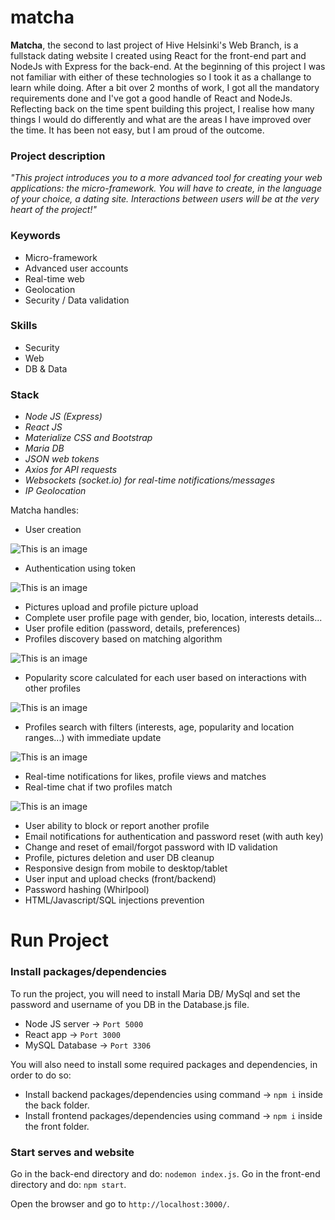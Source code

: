 # matcha

**Matcha**, the second to last project of Hive Helsinki's Web Branch, is a fullstack dating website I created using React for the front-end part and NodeJs with Express for the back-end. At the beginning of this project I was not familiar with either of these technologies so I took it as a challange to learn while doing. After a bit over 2 months of work, I got all the mandatory requirements done and I've got a good handle of React and NodeJs. Reflecting back on the time spent building this project, I realise how many things I would do differently and what are the areas I have improved over the time. It has been not easy, but I am proud of the outcome.

### Project description

_"This project introduces you to a more advanced tool for creating your web applications: the micro-framework. You will have to create, in the language of your choice, a dating site. Interactions between users will be at the very heart of the project!"_

### Keywords

- Micro-framework
- Advanced user accounts
- Real-time web
- Geolocation
- Security / Data validation

### Skills

- Security
- Web
- DB & Data

### Stack

- _Node JS (Express)_
- _React JS_
- _Materialize CSS and Bootstrap_
- _Maria DB_
- _JSON web tokens_
- _Axios for API requests_
- _Websockets (socket.io) for real-time notifications/messages_
- _IP Geolocation_


Matcha handles:
- User creation

![This is an image](https://github.com/acamaras0/matcha/blob/main/screenshots/1.png)

- Authentication using token

![This is an image](https://github.com/acamaras0/matcha/blob/main/screenshots/2.png)

- Pictures upload and profile picture upload
- Complete user profile page with gender, bio, location, interests details...
- User profile edition (password, details, preferences)
- Profiles discovery based on matching algorithm

![This is an image](https://github.com/acamaras0/matcha/blob/main/screenshots/6.png)


- Popularity score calculated for each user based on interactions with other profiles

![This is an image](https://github.com/acamaras0/matcha/blob/main/screenshots/3.png)


- Profiles search with filters (interests, age, popularity and location ranges...) with immediate update

![This is an image](https://github.com/acamaras0/matcha/blob/main/screenshots/5.png)


- Real-time notifications for likes, profile views and matches
- Real-time chat if two profiles match

![This is an image](https://github.com/acamaras0/matcha/blob/main/screenshots/4.png)

- User ability to block or report another profile
- Email notifications for authentication and password reset (with auth key)
- Change and reset of email/forgot password with ID validation
- Profile, pictures deletion and user DB cleanup
- Responsive design from mobile to desktop/tablet
- User input and upload checks (front/backend)
- Password hashing (Whirlpool)
- HTML/Javascript/SQL injections prevention

# Run Project

### Install packages/dependencies

To run the project, you will need to install Maria DB/ MySql and set the password and username of you DB in the Database.js file. 

- Node JS server -> `Port 5000`
- React app -> `Port 3000`
- MySQL Database -> `Port 3306`

You will also need to install some required packages and dependencies, in order to do so:

- Install backend packages/dependencies using command -> `npm i` inside the back folder.
- Install frontend packages/dependencies using command -> `npm i` inside the front folder.

### Start serves and website

Go in the back-end directory and do: `nodemon index.js`.
Go in the front-end directory and do: `npm start`.

Open the browser and go to `http://localhost:3000/`.

